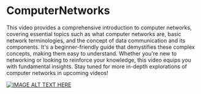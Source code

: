# ComputerNetworks
This video provides a comprehensive introduction to computer networks, covering essential topics such as what computer networks are, basic network terminologies, and the concept of data communication and its components. It's a beginner-friendly guide that demystifies these complex concepts, making them easy to understand. Whether you're new to networking or looking to reinforce your knowledge, this video equips you with fundamental insights. Stay tuned for more in-depth explorations of computer networks in upcoming videos!

[![IMAGE ALT TEXT HERE](https://img.youtube.com/vi/kPmE2M_2QLk/0.jpg)](https://www.youtube.com/watch?v=kPmE2M_2QLk)
